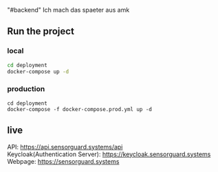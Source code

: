 "#backend" 
Ich mach das spaeter aus amk 

## Run the project
### local
```bash
cd deployment
docker-compose up -d
```

### production
```
cd deployment
docker-compose -f docker-compose.prod.yml up -d
```

## live
API: https://api.sensorguard.systems/api  
Keycloak(Authentication Server): https://keycloak.sensorguard.systems  
Webpage: https://sensorguard.systems  
